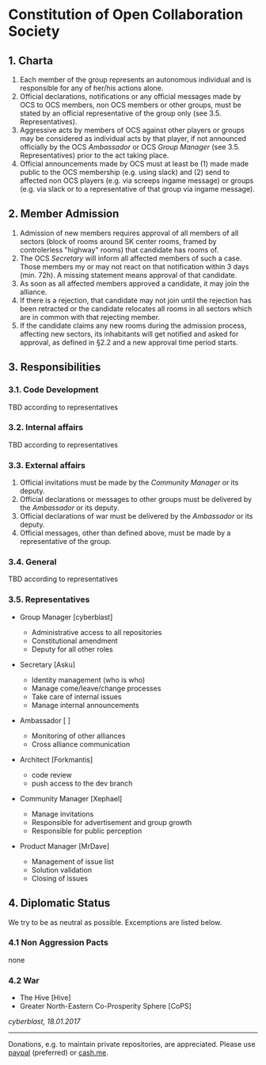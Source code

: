 # Constitution of Open Collaboration Society

## 1. Charta  
  
  1. Each member of the group represents an autonomous individual and is responsible for any of her/his actions alone. 
  2. Official declarations, notifications or any official messages made by OCS to OCS members, non OCS members or other groups, must be stated by an official representative of the group only (see 3.5. Representatives). 
  3. Aggressive acts by members of OCS against other players or groups may be considered as individual acts by that player, if not announced officially by the OCS *Ambassador* or OCS *Group Manager* (see 3.5. Representatives) prior to the act taking place. 
  4. Official announcements made by OCS must at least be (1) made made public to the OCS membership (e.g. using slack) and (2) send to affected non OCS players (e.g. via screeps ingame message) or groups (e.g. via slack or to a representative of that group via ingame message).


## 2. Member Admission

  1. Admission of new members requires approval of all members of all sectors (block of rooms around SK center rooms, framed by controlerless "highway" rooms) that candidate has rooms of.  
  2. The OCS *Secretary* will inform all affected members of such a case. Those members my or may not react on that notification within 3 days (min. 72h). A missing statement means approval of that candidate.  
  3. As soon as all affected members approved a candidate, it may join the alliance.  
  4. If there is a rejection, that candidate may not join until the rejection has been retracted or the candidate relocates all rooms in all sectors which are in common with that rejecting member.  
  5. If the candidate claims any new rooms during the admission process, affecting new sectors, its inhabitants will get notified and asked for approval, as defined in §2.2 and a new approval time period starts.  


## 3. Responsibilities

### 3.1. Code Development

TBD according to representatives

### 3.2. Internal affairs

TBD according to representatives

### 3.3. External affairs

  1. Official invitations must be made by the *Community Manager* or its deputy. 
  2. Official declarations or messages to other groups must be delivered by the *Ambassador* or its deputy. 
  3. Official declarations of war must be delivered by the *Ambassador* or its deputy. 
  4. Official messages, other than defined above, must be made by a representative of the group. 


### 3.4. General

TBD according to representatives

### 3.5. Representatives

  * Group Manager [cyberblast]
    * Administrative access to all repositories
    * Constitutional amendment
    * Deputy for all other roles  
  
  * Secretary [Asku]
    * Identity management (who is who)
    * Manage come/leave/change processes
    * Take care of internal issues
    * Manage internal announcements
  
  * Ambassador [ ]
    * Monitoring of other alliances
    * Cross alliance communication
  
  * Architect [Forkmantis]
    * code review
    * push access to the dev branch
  
  * Community Manager [Xephael]
    * Manage invitations
    * Responsible for advertisement and group growth
    * Responsible for public perception
  
  * Product Manager [MrDave]
    * Management of issue list
    * Solution validation
    * Closing of issues 
  
## 4. Diplomatic Status

We try to be as neutral as possible. Excemptions are listed below. 

### 4.1 Non Aggression Pacts
none

### 4.2 War
* The Hive [Hive]
* Greater North-Eastern Co-Prosperity Sphere [CoPS]


*cyberblast, 18.01.2017*

----------


Donations, e.g. to maintain private repositories, are appreciated. Please use [paypal](https://www.paypal.me/rakowitz) (preferred) or [cash.me](https://cash.me/$ScreepsOCS).
